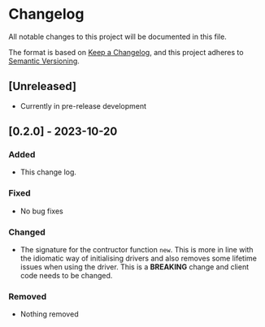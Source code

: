 # Changelog

All notable changes to this project will be documented in this file.

The format is based on [Keep a Changelog](https://keepachangelog.com/en/1.0.0/),
and this project adheres to [Semantic Versioning](https://semver.org/spec/v2.0.0.html).

## [Unreleased]

- Currently in pre-release development

## [0.2.0] - 2023-10-20

### Added
- This change log.

### Fixed

- No bug fixes

### Changed

- The signature for the  contructor function `new`. This is more in line with the idiomatic way of initialising 
  drivers and also removes some lifetime issues when using the driver. This is a 
  **BREAKING** change and client code needs to be changed.

### Removed

- Nothing removed